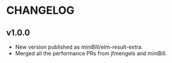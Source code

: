 # CHANGELOG

## v1.0.0

- New version published as miniBill/elm-result-extra.
- Merged all the performance PRs from jfmengels and miniBill.
